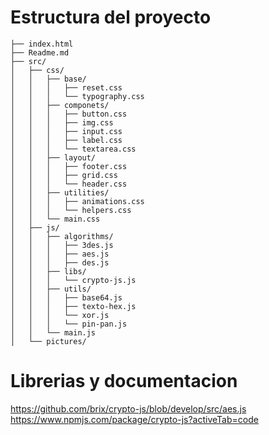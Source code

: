 # Estructura del proyecto

```
├── index.html
├── Readme.md
├── src/
│   ├── css/
│   │   ├── base/
│   │   │   ├── reset.css
│   │   │   └── typography.css
│   │   ├── componets/
│   │   │   ├── button.css
│   │   │   ├── img.css
│   │   │   ├── input.css
│   │   │   ├── label.css
│   │   │   └── textarea.css
│   │   ├── layout/
│   │   │   ├── footer.css
│   │   │   ├── grid.css
│   │   │   └── header.css
│   │   ├── utilities/
│   │   │   ├── animations.css
│   │   │   └── helpers.css
│   │   └── main.css
│   ├── js/
│   │   ├── algorithms/
│   │   │   ├── 3des.js
│   │   │   ├── aes.js
│   │   │   ├── des.js
│   │   ├── libs/
│   │   │   └── crypto-js.js
│   │   ├── utils/
│   │   │   ├── base64.js
│   │   │   ├── texto-hex.js
│   │   │   └── xor.js
│   │   │   └── pin-pan.js
│   │   └── main.js
│   └── pictures/
```

# Librerias y documentacion
https://github.com/brix/crypto-js/blob/develop/src/aes.js
https://www.npmjs.com/package/crypto-js?activeTab=code
